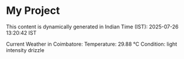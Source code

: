 # My Project

This content is dynamically generated in Indian Time (IST): 2025-07-26 13:20:42 IST


Current Weather in Coimbatore:
Temperature: 29.88 °C
Condition: light intensity drizzle
